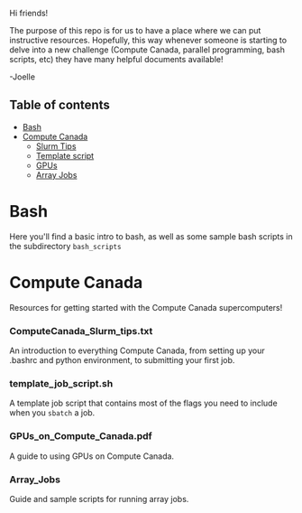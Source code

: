 Hi friends! 

The purpose of this repo is for us to have a place where we can put instructive resources. Hopefully, this way whenever someone is starting to delve into a new challenge (Compute Canada, parallel programming, bash scripts, etc) they have many helpful documents available! 

-Joelle

## **Table of contents** 

- [Bash](#bash)
- [Compute Canada](#compute-canada)
    * [Slurm Tips](#ComputeCanada_Slurm_tips.txt)
    * [Template script](#template_job_script.sh)
    * [GPUs](#GPUs_on_Compute_Canada.pdf)
    * [Array Jobs](#array_jobs)
# Bash

Here you'll find a basic intro to bash, as well as some sample bash scripts in the subdirectory 
`bash_scripts`


# Compute Canada

Resources for getting started with the Compute Canada supercomputers!

### ComputeCanada_Slurm_tips.txt

An introduction to everything Compute Canada, from setting up your .bashrc and python environment, to submitting your first job.

### template_job_script.sh

A template job script that contains most of the flags you need to include when you `sbatch` a job. 

### GPUs_on_Compute_Canada.pdf

A guide to using GPUs on Compute Canada. 

### Array_Jobs

Guide and sample scripts for running array jobs. 